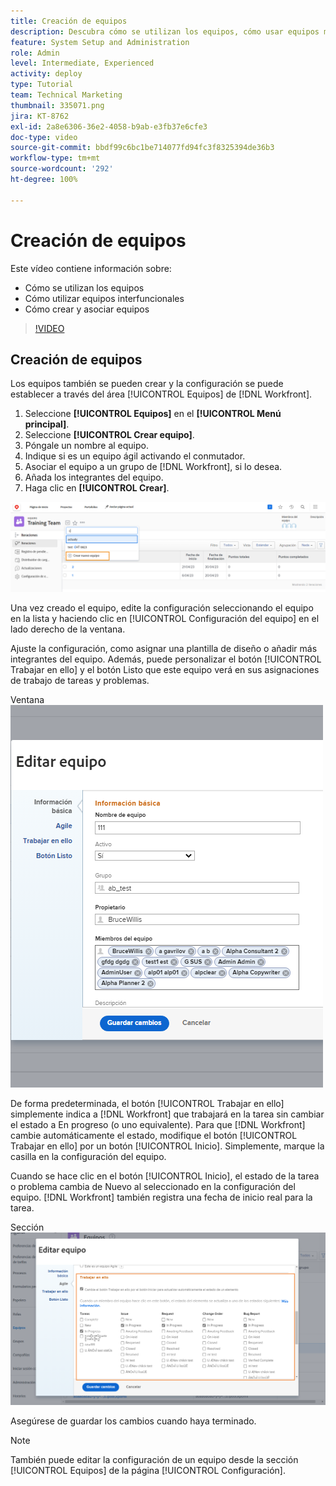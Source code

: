 ```yaml
---
title: Creación de equipos
description: Descubra cómo se utilizan los equipos, cómo usar equipos multifuncionales y cómo crear equipos para organizar usuarios y conceder permisos.
feature: System Setup and Administration
role: Admin
level: Intermediate, Experienced
activity: deploy
type: Tutorial
team: Technical Marketing
thumbnail: 335071.png
jira: KT-8762
exl-id: 2a8e6306-36e2-4058-b9ab-e3fb37e6cfe3
doc-type: video
source-git-commit: bbdf99c6bc1be714077fd94fc3f8325394de36b3
workflow-type: tm+mt
source-wordcount: '292'
ht-degree: 100%

---
```


# Creación de equipos

Este vídeo contiene información sobre:

* Cómo se utilizan los equipos
* Cómo utilizar equipos interfuncionales
* Cómo crear y asociar equipos

>[!VIDEO](https://video.tv.adobe.com/v/3432886/?quality=12&learn=on&enablevpops=1&captions=spa)

## Creación de equipos

Los equipos también se pueden crear y la configuración se puede establecer a través del área [!UICONTROL Equipos] de [!DNL Workfront].

1. Seleccione **[!UICONTROL Equipos]** en el **[!UICONTROL Menú principal]**.
1. Seleccione **[!UICONTROL Crear equipo]**.
1. Póngale un nombre al equipo.
1. Indique si es un equipo ágil activando el conmutador.
1. Asociar el equipo a un grupo de [!DNL Workfront], si lo desea.
1. Añada los integrantes del equipo.
1. Haga clic en **[!UICONTROL Crear]**.

![Menú Equipo en la página [!UICONTROL Equipos]](assets/admin-fund-create-team.png)

Una vez creado el equipo, edite la configuración seleccionando el equipo en la lista y haciendo clic en [!UICONTROL Configuración del equipo] en el lado derecho de la ventana.

Ajuste la configuración, como asignar una plantilla de diseño o añadir más integrantes del equipo. Además, puede personalizar el botón [!UICONTROL Trabajar en ello] y el botón Listo que este equipo verá en sus asignaciones de trabajo de tareas y problemas.

Ventana ![[!UICONTROL Editar equipo]](assets/admin-fund-team-settings.png)

De forma predeterminada, el botón [!UICONTROL Trabajar en ello] simplemente indica a [!DNL Workfront] que trabajará en la tarea sin cambiar el estado a En progreso (o uno equivalente). Para que [!DNL Workfront] cambie automáticamente el estado, modifique el botón [!UICONTROL Trabajar en ello] por un botón [!UICONTROL Inicio]. Simplemente, marque la casilla en la configuración del equipo.

Cuando se hace clic en el botón [!UICONTROL Inicio], el estado de la tarea o problema cambia de Nuevo al seleccionado en la configuración del equipo. [!DNL Workfront] también registra una fecha de inicio real para la tarea.

Sección ![[!UICONTROL Trabajar en ello] de la ventana [!UICONTROL Editar equipo]](assets/admin-fund-start-button-team.png)

Asegúrese de guardar los cambios cuando haya terminado.


>[!NOTE]
>
>También puede editar la configuración de un equipo desde la sección [!UICONTROL Equipos] de la página [!UICONTROL Configuración].

<!--
learn more URLs
Create a team
Work On It and Done button overview
-->
